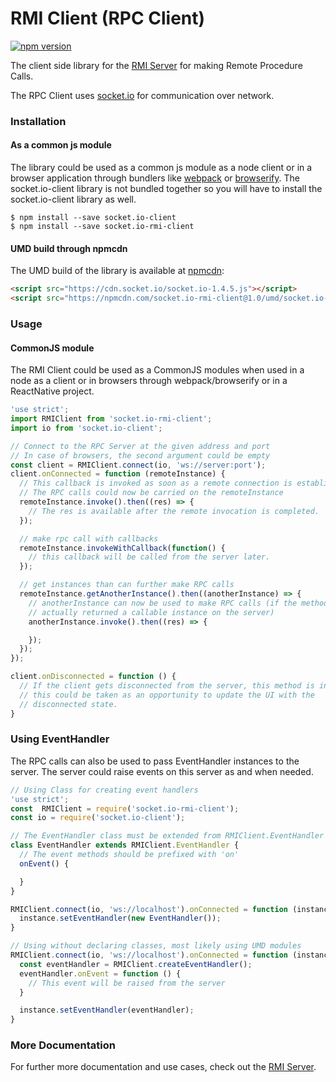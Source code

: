 # RMI Client (RPC Client)
[![npm version](https://badge.fury.io/js/socket.io-rmi-client.svg)](https://badge.fury.io/js/socket.io-rmi-client)

The client side library for the [RMI Server](https://github.com/sharingapples/socket.io-rmi-server)
for making Remote Procedure Calls.

The RPC Client uses [socket.io](https://github.com/socketio/socket.io) for
communication over network.

### Installation
#### As a common js module
The library could be used as a common js module as a node client or in a
browser application through bundlers like [webpack](https://webpack.github.io)
or [browserify](http://browserify.org/). The socket.io-client library is not
bundled together so you will have to install the socket.io-client library
as well.

    $ npm install --save socket.io-client
    $ npm install --save socket.io-rmi-client

#### UMD build through npmcdn
The UMD build of the library is available at
[npmcdn](https://npmcdn.com/socket.io-rmi-client@1.0/umd/socket.io-rmi-client.min.js):

```html
<script src="https://cdn.socket.io/socket.io-1.4.5.js"></script>
<script src="https://npmcdn.com/socket.io-rmi-client@1.0/umd/socket.io-rmi-client.min.js"></script>
```

### Usage
#### CommonJS module
The RMI Client could be used as a CommonJS modules when used in a node as a
client or in browsers through webpack/browserify or in a ReactNative project.
```javascript
'use strict';
import RMIClient from 'socket.io-rmi-client';
import io from 'socket.io-client';

// Connect to the RPC Server at the given address and port
// In case of browsers, the second argument could be empty
const client = RMIClient.connect(io, 'ws://server:port');
client.onConnected = function (remoteInstance) {
  // This callback is invoked as soon as a remote connection is established.
  // The RPC calls could now be carried on the remoteInstance
  remoteInstance.invoke().then((res) => {
    // The res is available after the remote invocation is completed.
  });

  // make rpc call with callbacks
  remoteInstance.invokeWithCallback(function() {
    // this callback will be called from the server later.
  });

  // get instances than can further make RPC calls
  remoteInstance.getAnotherInstance().then((anotherInstance) => {
    // anotherInstance can now be used to make RPC calls (if the method
    // actually returned a callable instance on the server)
    anotherInstance.invoke().then((res) => {

    });
  });
});

client.onDisconnected = function () {
  // If the client gets disconnected from the server, this method is invoked,
  // this could be taken as an opportunity to update the UI with the
  // disconnected state.
}
```

### Using EventHandler
The RPC calls can also be used to pass EventHandler instances to the server.
The server could raise events on this server as and when needed.

```javascript
// Using Class for creating event handlers
'use strict';
const  RMIClient = require('socket.io-rmi-client');
const io = require('socket.io-client');

// The EventHandler class must be extended from RMIClient.EventHandler
class EventHandler extends RMIClient.EventHandler {
  // The event methods should be prefixed with 'on'
  onEvent() {

  }
}

RMIClient.connect(io, 'ws://localhost').onConnected = function (instance) {
  instance.setEventHandler(new EventHandler());
}
```

```javascript
// Using without declaring classes, most likely using UMD modules
RMIClient.connect(io, 'ws://localhost').onConnected = function (instance) {
  const eventHandler = RMIClient.createEventHandler();
  eventHandler.onEvent = function () {
    // This event will be raised from the server
  }

  instance.setEventHandler(eventHandler);
}
```

### More Documentation
For further more documentation and use cases, check out the
[RMI Server](https://github.com/sharingapples/socket.io-rmi-server).
